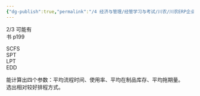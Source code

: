 ```yaml
---
{"dg-publish":true,"permalink":"/4 经济与管理/经管学习与考试/川农/川农ERP企业信息资源管理/计算题/","title":"计算题"}
---
```



2/3 可能有  
书 p199

SCFS  
SPT  
LPT  
EDD

能计算出四个参数：平均流程时间、使用率、平均在制品库存、平均拖期量。  
选出相对较好排程方式。
